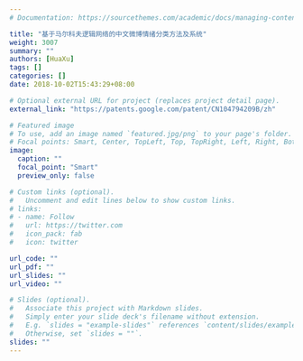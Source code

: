 ```yaml
---
# Documentation: https://sourcethemes.com/academic/docs/managing-content/

title: "基于马尔科夫逻辑网络的中文微博情绪分类方法及系统"
weight: 3007
summary: ""
authors: [HuaXu]
tags: []
categories: []
date: 2018-10-02T15:43:29+08:00

# Optional external URL for project (replaces project detail page).
external_link: "https://patents.google.com/patent/CN104794209B/zh"

# Featured image
# To use, add an image named `featured.jpg/png` to your page's folder.
# Focal points: Smart, Center, TopLeft, Top, TopRight, Left, Right, BottomLeft, Bottom, BottomRight.
image:
  caption: ""
  focal_point: "Smart"
  preview_only: false

# Custom links (optional).
#   Uncomment and edit lines below to show custom links.
# links:
# - name: Follow
#   url: https://twitter.com
#   icon_pack: fab
#   icon: twitter

url_code: ""
url_pdf: ""
url_slides: ""
url_video: ""

# Slides (optional).
#   Associate this project with Markdown slides.
#   Simply enter your slide deck's filename without extension.
#   E.g. `slides = "example-slides"` references `content/slides/example-slides.md`.
#   Otherwise, set `slides = ""`.
slides: ""
---
```

